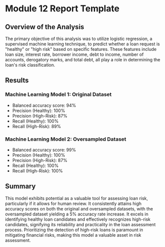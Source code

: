 # Module 12 Report Template

## Overview of the Analysis
The primary objective of this analysis was to utilize logistic regression, a supervised machine learning technique, to predict whether a loan request is "healthy" or "high risk" based on specific features. These features include loan size, interest rate, borrower income, debt to income, number of accounts, derogatory marks, and total debt,  all play a role in determining the loan's risk classification.


## Results

### Machine Learning Model 1: Original Dataset
  * Balanced accuracy score: 94%
  * Precision (Healthy): 100%
  * Precision (High-Risk): 87%
  * Recall (Healthy): 100%
  * Recall (High-Risk): 89%

### Machine Learning Model 2: Oversampled Dataset
  * Balanced accuracy score: 99%
  * Precision (Healthy): 100%
  * Precision (High-Risk): 87%
  * Recall (Healthy): 100%
  * Recall (High-Risk): 100%


## Summary
This model exhibits potential as a valuable tool for assessing loan risk, particularly if it allows for human review. It consistently attains high accuracy scores on both the original and oversampled datasets, with the oversampled dataset yielding a 5% accuracy rate increase. It excels in identifying healthy loan candidates and effectively recognizes high-risk candidates, signifying its reliability and practicality in the loan assessment process. Prioritizing the detection of high-risk loans is paramount in mitigating financial risks, making this model a valuable asset in risk assessment.




